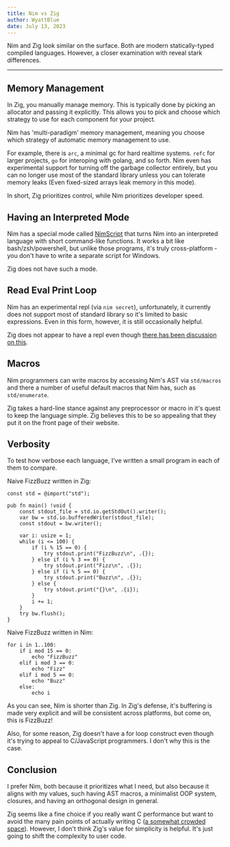 ```yaml
---
title: Nim vs Zig
author: WyattBlue
date: July 13, 2023
---
```


Nim and Zig look similar on the surface. Both are modern statically-typed compiled languages. However, a closer examination with reveal stark differences.

---

## Memory Management
In Zig, you manually manage memory. This is typically done by picking an allocator and passing it explicitly. This allows you to pick and choose which strategy to use for each component for your project.

Nim has 'multi-paradigm' memory management, meaning  you choose which strategy of automatic memory management to use.

For example, there is `arc`, a minimal gc for hard realtime systems. `refc` for larger projects, `go` for interoping with golang, and so forth. Nim even has experimental support for turning off the garbage collector entirely, but you can no longer use most of the standard library unless you can tolerate memory leaks (Even fixed-sized arrays leak memory in this mode).

In short, Zig prioritizes control, while Nim prioritizes developer speed.

## Having an Interpreted Mode
Nim has a special mode called [NimScript](https://nim-lang.org/docs/nimscript.html) that turns Nim into an interpreted language with short command-like functions. It works a bit like bash/zsh/powershell, but unlike those programs, it's truly cross-platform - you don't have to write a separate script for Windows.

Zig does not have such a mode.

## Read Eval Print Loop
Nim has an experimental repl (via `nim secret`), unfortunately, it currently does not support most of standard library so it's limited to basic expressions. Even in this form, however, it is still occasionally helpful.

Zig does not appear to have a repl even though [there has been discussion on this](https://github.com/ziglang/zig/issues/596).

## Macros
Nim programmers can write macros by accessing Nim's AST via `std/macros` and there a number of useful default macros that Nim has, such as `std/enumerate`.

Zig takes a hard-line stance against any preprocessor or macro in it's quest to keep the language simple. Zig believes this to be so appealing that they put it on the front page of their website.

## Verbosity
To test how verbose each language, I've written a small program in each of them to compare.

Naive FizzBuzz written in Zig:
```
const std = @import("std"); 

pub fn main() !void { 
    const stdout_file = std.io.getStdOut().writer();
    var bw = std.io.bufferedWriter(stdout_file);
    const stdout = bw.writer();

    var i: usize = 1;
    while (i <= 100) {
        if (i % 15 == 0) {
            try stdout.print("FizzBuzz\n", .{});
        } else if (i % 3 == 0) {
            try stdout.print("Fizz\n", .{});
        } else if (i % 5 == 0) {
            try stdout.print("Buzz\n", .{});
        } else {
            try stdout.print("{}\n", .{i});
        }
        i += 1;
    }
    try bw.flush();
}
```

Naive FizzBuzz written in Nim: 
```
for i in 1..100:
    if i mod 15 == 0:
        echo "FizzBuzz"
    elif i mod 3 == 0:
        echo "Fizz"
    elif i mod 5 == 0:
        echo "Buzz"
    else:
        echo i
```

As you can see, Nim is shorter than Zig. In Zig's defense, it's buffering is made very explicit and will be consistent across platforms, but come on, this is FizzBuzz!

Also, for some reason, Zig doesn't have a for loop construct even though it's trying to appeal to C/JavaScript programmers. I don't why this is the case.

## Conclusion 
I prefer Nim, both because it prioritizes what I need, but also because it aligns with my values, such having AST macros, a minimalist OOP system, closures, and having an orthogonal design in general.

Zig seems like a fine choice if you really want C performance but want to avoid the many pain points of actually writing C ([a somewhat crowded space](https://ziglang.org/learn/why_zig_rust_d_cpp/)). However, I don't think Zig's value for simplicity is helpful. It's just going to shift the complexity to user code.
